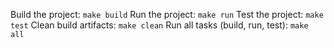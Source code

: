 Build the project: `make build`
Run the project: `make run`
Test the project: `make test`
Clean build artifacts: `make clean`
Run all tasks (build, run, test): `make all`